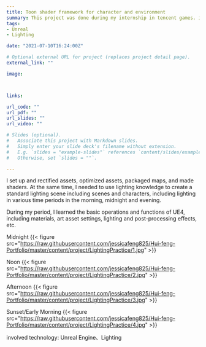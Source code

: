 ```yaml
---
title: Toon shader framework for character and environment
summary: This project was done during my internship in tencent games. it is also a training assignment.
tags:
- Unreal
- Lighting

date: "2021-07-10T16:24:00Z"

# Optional external URL for project (replaces project detail page).
external_link: ""

image:



links:

url_code: ""
url_pdf: ""
url_slides: ""
url_video: ""

# Slides (optional).
#   Associate this project with Markdown slides.
#   Simply enter your slide deck's filename without extension.
#   E.g. `slides = "example-slides"` references `content/slides/example-slides.md`.
#   Otherwise, set `slides = ""`.

---
```




I set up and rectified assets, optimized assets, packaged maps, and made shaders. At the same time, I needed to use lighting knowledge to create a standard lighting scene including scenes and characters, including lighting in various time periods in the morning, midnight and evening.


During my period, I learned the basic operations and functions of UE4, including materials, art asset settings, lighting and post-processing effects, etc.


Midnight
{{< figure src="https://raw.githubusercontent.com/jessicafeng825/Hui-feng-Portfolio/master/content/project/LightingPractice/1.jpg" >}}

Noon
{{< figure src="https://raw.githubusercontent.com/jessicafeng825/Hui-feng-Portfolio/master/content/project/LightingPractice/2.jpg" >}}

Afternoon
{{< figure src="https://raw.githubusercontent.com/jessicafeng825/Hui-feng-Portfolio/master/content/project/LightingPractice/3.jpg" >}}

Sunset/Early Morning
{{< figure src="https://raw.githubusercontent.com/jessicafeng825/Hui-feng-Portfolio/master/content/project/LightingPractice/4.jpg" >}}


involved technology: Unreal Engine、Lighting
